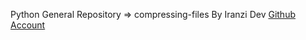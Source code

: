 Python General Repository => compressing-files By Iranzi Dev <a href='https://github.com/Iranzithierry'>Github Account</a>
